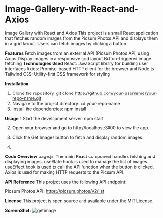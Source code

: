 # Image-Gallery-with-React-and-Axios
  Image Gallery with React and Axios This project is a small React application that fetches random images from the Picsum Photos API and displays them in a grid layout. Users can fetch images by clicking a button.

**Features**
Fetch images from an external API (Picsum Photos API) using Axios
Display images in a responsive grid layout
Button-triggered image fetching
**Technologies Used**
React: JavaScript library for building user interfaces
Axios: Promise-based HTTP client for the browser and Node.js
Tailwind CSS: Utility-first CSS framework for styling

**Installation**
1. Clone the repository:
git clone https://github.com/your-username/your-repo-name.git
2. Navigate to the project directory:
cd your-repo-name
3. Install the dependencies:
npm install

**Usage**
1.Start the development server:
npm start

2. Open your browser and go to http://localhost:3000 to view the app.

3. Click the Get Images button to fetch and display random images.
4. 
**Code Overview**
page.js: The main React component handles fetching and displaying images.
useState hook is used to manage the list of images.
useEffect hook is used to call the API function when the button is clicked.
Axios is used for making HTTP requests to the Picsum API.

**API Reference**
This project uses the following API endpoint:

Picsum Photos API: https://picsum.photos/v2/list


**License**
This project is open source and available under the MIT License.

**ScreenShot:**
![getimage](https://github.com/user-attachments/assets/f62806eb-e012-4d82-95cc-13c62a522665)
